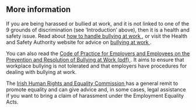 ##  More information

If you are being harassed or bullied at work, and it is not linked to one of
the 9 grounds of discrimination (see ‘Introduction’ above), then it is a
health and safety issue. Read about [ how to handle bullying at work
](/en/employment/equality-in-work/bullying-at-work/) , or visit the Health and
Safety Authority website for advice on [ bullying at work
](http://www.hsa.ie/eng/Workplace_Health/Bullying_at_Work/Are_you_being_Bullied/)
.

You can also read the [ Code of Practice for Employers and Employees on the
Prevention and Resolution of Bullying at Work (pdf)
](http://www.irishstatutebook.ie/eli/2020/si/674/made/en/print) . It aims to
ensure that workplace bullying is not tolerated and that employers have
procedures for dealing with bullying at work.

The [ Irish Human Rights and Equality Commission ](https://www.ihrec.ie/) has
a general remit to promote equality and can give advice and, in some cases,
legal assistance if you want to bring a claim of harassment under the
Employment Equality Acts.
